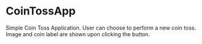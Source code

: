 # CoinTossApp
Simple Coin Toss Application. User can choose to perform a new coin toss. Image and coin label are shown upon clicking the button.
